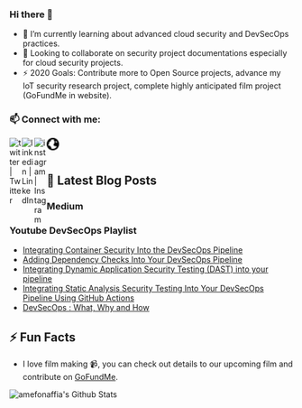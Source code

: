 ### Hi there 👋  

- 🌱 I’m currently learning about advanced cloud security and DevSecOps practices.
- 👯 Looking to collaborate on security project documentations especially for cloud security projects.
- ⚡ 2020 Goals: Contribute more to Open Source projects, advance my IoT security research project, complete highly anticipated film project (GoFundMe in website).

### 📫 Connect with me:

[<img align="left" alt="twitter | Twitter" width="22px" src="https://cdn.jsdelivr.net/npm/simple-icons@v3/icons/twitter.svg" />][twitter]
[<img align="left" alt="linkedin | LinkedIn" width="22px" src="https://cdn.jsdelivr.net/npm/simple-icons@v3/icons/linkedin.svg" />][linkedin]
[<img align="left" alt="instagram | Instagram" width="22px" src="https://cdn.jsdelivr.net/npm/simple-icons@v3/icons/instagram.svg" />][instagram]
[<img align="left" alt="project" width="22px" src="https://raw.githubusercontent.com/iconic/open-iconic/master/svg/globe.svg" />][project]
<br />
<br />

[project]: https://www.gofundme.com/f/the-hail-mary-feature-film
[linkedin]: https://www.linkedin.com/in/abasi-amefon-affia/
[twitter]: https://twitter.com/amy_qb
[instagram]: https://www.instagram.com/amy_qb

## 📕 Latest Blog Posts
### Medium

<!-- Medium:START -->
<!-- Medium:END -->

### Youtube DevSecOps Playlist

<!-- BLOG-POST-LIST:START -->
- [Integrating Container Security Into the DevSecOps Pipeline](https://www.youtube.com/watch?v=4Jd28k3mjrk)
- [Adding Dependency Checks Into Your DevSecOps Pipeline](https://www.youtube.com/watch?v=vpaF2TnjIDw)
- [Integrating Dynamic Application Security Testing (DAST) into your pipeline](https://www.youtube.com/watch?v=W_7BxFgMYHs)
- [Integrating Static Analysis Security Testing Into Your DevSecOps Pipeline Using GitHub Actions](https://www.youtube.com/watch?v=tOiiA79On4k)
- [DevSecOps : What, Why and How](https://www.youtube.com/watch?v=DzX9Vi_UQ8o)
<!-- BLOG-POST-LIST:END -->

## ⚡ Fun Facts
- I love film making 📹, you can check out details to our upcoming film and contribute on [GoFundMe](https://www.gofundme.com/f/the-hail-mary-feature-film).

<img align="left" alt="amefonaffia's Github Stats" src="https://github-readme-stats.vercel.app/api?username=amefonaffia&show_icons=true&hide_border=true" />

<!--
**amefonaffia/amefonaffia** is a ✨ _special_ ✨ repository because its `README.md` (this file) appears on your GitHub profile.

Here are some ideas to get you started:

- 🔭 I’m currently working on ...
- 🌱 I’m currently learning ...
- 👯 I’m looking to collaborate on ...
- 🤔 I’m looking for help with ...
- 💬 Ask me about ...
- 📫 How to reach me: ...
- 😄 Pronouns: ...

-->
